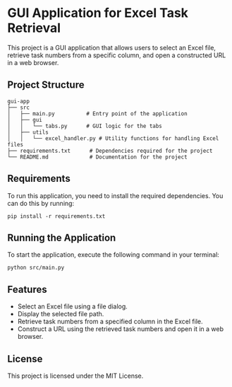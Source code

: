 # GUI Application for Excel Task Retrieval

This project is a GUI application that allows users to select an Excel file, retrieve task numbers from a specific column, and open a constructed URL in a web browser.

## Project Structure

```
gui-app
├── src
│   ├── main.py          # Entry point of the application
│   ├── gui
│   │   └── tabs.py      # GUI logic for the tabs
│   ├── utils
│   │   └── excel_handler.py # Utility functions for handling Excel files
├── requirements.txt      # Dependencies required for the project
└── README.md             # Documentation for the project
```

## Requirements

To run this application, you need to install the required dependencies. You can do this by running:

```
pip install -r requirements.txt
```

## Running the Application

To start the application, execute the following command in your terminal:

```
python src/main.py
```

## Features

- Select an Excel file using a file dialog.
- Display the selected file path.
- Retrieve task numbers from a specified column in the Excel file.
- Construct a URL using the retrieved task numbers and open it in a web browser.

## License

This project is licensed under the MIT License.